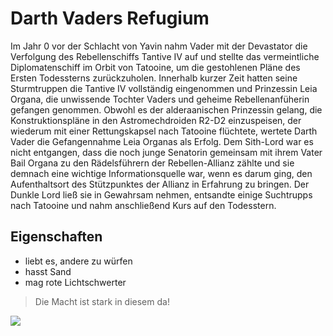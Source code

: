 # Darth Vaders Refugium

Im Jahr 0 vor der Schlacht von Yavin nahm Vader mit der Devastator die Verfolgung des Rebellenschiffs Tantive IV auf und stellte das vermeintliche Diplomatenschiff im Orbit von Tatooine, um die gestohlenen Pläne des Ersten Todessterns zurückzuholen. Innerhalb kurzer Zeit hatten seine Sturmtruppen die Tantive IV vollständig eingenommen und Prinzessin Leia Organa, die unwissende Tochter Vaders und geheime Rebellenanfüherin gefangen genommen. Obwohl es der alderaanischen Prinzessin gelang, die Konstruktionspläne in den Astromechdroiden R2-D2 einzuspeisen, der wiederum mit einer Rettungskapsel nach Tatooine flüchtete, wertete Darth Vader die Gefangennahme Leia Organas als Erfolg. Dem Sith-Lord war es nicht entgangen, dass die noch junge Senatorin gemeinsam mit ihrem Vater Bail Organa zu den Rädelsführern der Rebellen-Allianz zählte und sie demnach eine wichtige Informationsquelle war, wenn es darum ging, den Aufenthaltsort des Stützpunktes der Allianz in Erfahrung zu bringen. Der Dunkle Lord ließ sie in Gewahrsam nehmen, entsandte einige Suchtrupps nach Tatooine und nahm anschließend Kurs auf den Todesstern.

## Eigenschaften
* liebt es, andere zu würfen
* hasst Sand
* mag rote Lichtschwerter

> Die Macht ist stark in diesem da!

<img src="https://www.jedipedia.net/w/images/7/79/VadersKapsel.jpg"/>
